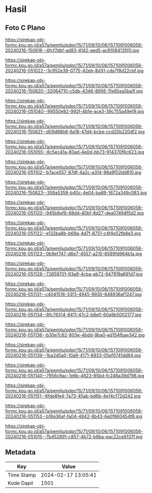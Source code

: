 # Hasil

## Foto C Plano

https://sirekap-obj-formc.kpu.go.id/a57a/pemilu/pdpr/15/71/09/10/06/1571091006058-20240216-150818--4fcf7dbf-ad83-4142-aed5-ac81084135f0.jpg

https://sirekap-obj-formc.kpu.go.id/a57a/pemilu/pdpr/15/71/09/10/06/1571091006058-20240216-051022--3c952e39-0775-42eb-8d31-cda7f8d22cbf.jpg

https://sirekap-obj-formc.kpu.go.id/a57a/pemilu/pdpr/15/71/09/10/06/1571091006058-20240216-150820--32064710-c5db-4346-8956-11e85ea5ba1f.jpg

https://sirekap-obj-formc.kpu.go.id/a57a/pemilu/pdpr/15/71/09/10/06/1571091006058-20240216-051040--99550e92-992f-4b1e-ace3-39c755a49e19.jpg

https://sirekap-obj-formc.kpu.go.id/a57a/pemilu/pdpr/15/71/09/10/06/1571091006058-20240216-150821--d09d88b8-6a18-47d4-bcbe-ccd20b220df2.jpg

https://sirekap-obj-formc.kpu.go.id/a57a/pemilu/pdpr/15/71/09/10/06/1571091006058-20240216-051055--8c5ec41a-60ad-4e0d-bb73-914370f6c623.jpg

https://sirekap-obj-formc.kpu.go.id/a57a/pemilu/pdpr/15/71/09/10/06/1571091006058-20240216-051102--b7ace557-87df-4a2c-a314-98a9f02dd810.jpg

https://sirekap-obj-formc.kpu.go.id/a57a/pemilu/pdpr/15/71/09/10/06/1571091006058-20240216-150823--359a5359-b40c-4e04-ba89-1672a349c083.jpg

https://sirekap-obj-formc.kpu.go.id/a57a/pemilu/pdpr/15/71/09/10/06/1571091006058-20240216-051120--945b8ef8-68dd-40bf-8d27-dea07494f5d2.jpg

https://sirekap-obj-formc.kpu.go.id/a57a/pemilu/pdpr/15/71/09/10/06/1571091006058-20240216-051122--e132ba8b-b69a-4d7f-8751-c4f4e52fb8e3.jpg

https://sirekap-obj-formc.kpu.go.id/a57a/pemilu/pdpr/15/71/09/10/06/1571091006058-20240216-051123--0b9ef747-d6e7-4557-a210-6599fd964b1a.jpg

https://sirekap-obj-formc.kpu.go.id/a57a/pemilu/pdpr/15/71/09/10/06/1571091006058-20240216-051128--72658701-93a9-4cba-ab72-647919a691d7.jpg

https://sirekap-obj-formc.kpu.go.id/a57a/pemilu/pdpr/15/71/09/10/06/1571091006058-20240216-051131--c4041516-33f3-4945-9930-848936af1247.jpg

https://sirekap-obj-formc.kpu.go.id/a57a/pemilu/pdpr/15/71/09/10/06/1571091006058-20240216-051134--8fc76314-8411-47c2-b8e0-60a9b5002177.jpg

https://sirekap-obj-formc.kpu.go.id/a57a/pemilu/pdpr/15/71/09/10/06/1571091006058-20240216-051136--b30e7c62-803e-4bdd-9ba0-ed154fbae342.jpg

https://sirekap-obj-formc.kpu.go.id/a57a/pemilu/pdpr/15/71/09/10/06/1571091006058-20240216-051139--1ba2d5a0-10a9-4171-8933-05ef0741dd84.jpg

https://sirekap-obj-formc.kpu.go.id/a57a/pemilu/pdpr/15/71/09/10/06/1571091006058-20240216-051140--7956c9ac-1e6b-4623-85bd-fc246a39d798.jpg

https://sirekap-obj-formc.kpu.go.id/a57a/pemilu/pdpr/15/71/09/10/06/1571091006058-20240216-051151--6fde8fe4-7a73-45ab-bd6b-4e14cf72d242.jpg

https://sirekap-obj-formc.kpu.go.id/a57a/pemilu/pdpr/15/71/09/10/06/1571091006058-20240216-051153--b19a36af-fa04-4842-8b43-6e0f860454f8.jpg

https://sirekap-obj-formc.kpu.go.id/a57a/pemilu/pdpr/15/71/09/10/06/1571091006058-20240216-051015--7b452891-c857-4b72-b6ba-eac22ce6137f.jpg


## Metadata

| Key        | Value               |
| ---------- | ------------------- |
| Time Stamp | 2024-02-17 13:05:41 |
| Kode Dapil | 1501                |



